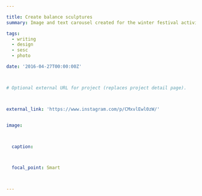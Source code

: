 ```yaml
---

title: Create balance sculptures
summary: Image and text carousel created for the winter festival activities at SESC Vila Mariana.

tags: 
  - writing
  - design
  - sesc
  - photo

date: '2016-04-27T00:00:00Z'



# Optional external URL for project (replaces project detail page).



external_link: 'https://www.instagram.com/p/CMxvlEwl0zW/'


image:



  caption:



  focal_point: Smart



---
```


